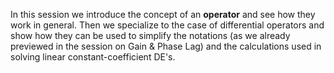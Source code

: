 In this session we introduce the concept of an **operator** and see how they work in general. Then we specialize to the case of differential operators and show how they can be used to simplify the notations (as we already previewed in the session on Gain & Phase Lag) and the calculations used in solving linear constant-coefficient DE's.
